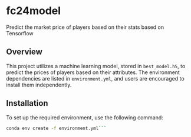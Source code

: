 # fc24model
Predict the market price of  players based on their stats based on Tensorflow

## Overview

This project utilizes a machine learning model, stored in `best_model.h5`, to predict the prices of players based on their attributes. The environment dependencies are listed in `environment.yml`, and users are encouraged to install them independently.

## Installation

To set up the required environment, use the following command:

```bash
conda env create -f environment.yml```
